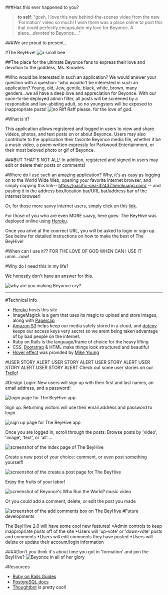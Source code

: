 ###Has this ever happened to you?
>**to self**: "gosh, I love this new behind-the-scenes video from the new 'Formation' video so much! I wish there was a place online to post this that could perfectly encapsulate my love for Beyonce. A place...*devoted* to Beyonce...."


###We are proud to present...

#The BeyHive! ![a small bee](http://www.clker.com/cliparts/P/q/6/5/Z/S/small-bee-th.png)


##The place for the ultimate Beyonce fans to express their love and devotion to the goddess, Ms. Knowles. 


#Who would be interested in such an application?
We would answer your question with a question: 'who _wouldn't_ be interested in such an application? Young, old, Jew, gentile, black, white, brown, many genders...we all have a deep love and appreciation for Beyonce. With our soon-to-be deployed admin filter, all posts will be screened by a responsible and law-abiding adult, so no youngsters will be exposed to inappropriate posts! 
![no Riff Raff please. for the love of god.](http://i.imgur.com/KQJfWez.png)

#What is it?

This application allows registered and logged in users to view and share videos, photos, and text posts on or about Beyonce. Users may also contribute to the application their favorite Beyonce media file, whether it be a music video, a poem written expressly for Parkwood Entertainment, or their most beloved photo or gif of Beyonce. 

###BUT THAT'S NOT ALL!
In addition, registered and signed in users may edit or delete their posts or comments!

#Where do I use such an amazing application?
Why, it's as easy as logging on to the World Wide Web, opening your favorite internet browser, and simply copying this link--  https://pacific-sea-32437.herokuapp.com/ --
and pasting it in the address box/location bar/URL bar/address bar of the internet browser!

Or, for those more savvy internet users, simply click on this [link](https://pacific-sea-32437.herokuapp.com/).

For those of you who are even MORE saavy, here goes: 
The BeyHive was deployed online using [Heroku](https://devcenter.heroku.com/start).

Once you arive at the coorrect URL, you will be asked to login or sign up. See below for 
detailed instructions on how to make the best of The BeyHive!

#When can I use it?? FOR THE LOVE OF GOD WHEN CAN I USE IT
umm...now!

#Why do I need this in my life?

We honestly don't have an answer for this. 

![why are you making Beyonce cry?](https://bloggojane.files.wordpress.com/2013/09/beyonce-why-dont-you-love-me-that-grape-juice.png?w=500)


---
#Technical Info
- [Heroku](https://devcenter.heroku.com/start) hosts this site
- ImageMagick is a gem that uses its magic to upload and store images, along with [Paperclip](https://github.com/thoughtbot/paperclip/wiki)
- [Amazon S3](https://aws.amazon.com/s3/?sc_channel=PS&sc_campaign=acquisition_US&sc_publisher=google&sc_medium=s3_b&sc_content=s3_e_control&sc_detail=amazon%20s3&sc_category=s3&sc_segment=85675223922&sc_matchtype=e&sc_country=US&s_kwcid=AL!4422!3!85675223922!e!!g!!amazon%20s3&ef_id=VSKL2AAAAd:20160226084153:s) helps keep our media safely stored in a cloud, and [dotenv](https://github.com/bkeepers/dotenv) keeps our access keys very secret so we arent being taken advantage of by bad people on the internet.
- Ruby on Rails is the language/frame of choice for the heavy lifting
- CSS, [Bootstrap](http://getbootstrap.com/css/#grid) & HTML make things look structured and beautiful
- [Hover effect](http://miketricking.github.io/dist/) was provided by [Mike Young](https://github.com/miketricking/miketricking.github.io)

#USER STORY ALERT USER STORY ALERT USER STORY ALERT USER STORY ALERT USER STORY ALERT
Check out some user stories on our [Trello](https://trello.com/b/XgUTcJ9L/beyhive-app)!

#Design
Login:
New users will sign up with their first and last names, an email address, and a password!

![login page for The BeyHive app](https://i.imgur.com/3iZoDWV.png)

Sign up:
Returning visitors will use their email address and password to login.
 
![sign up page for The BeyHive app](https://i.imgur.com/rh0EY46.png)

Once you are logged in, scroll through the posts:
Browse posts by 'video', 'image', 'text', or 'all'....

![screenshot of the index page of The BeyHive](https://i.imgur.com/0pAOfW9.png)

Create a new post of your choice:
comment, or even post something yourself! 

![screenshot of the create a post page for The BeyHive](https://i.imgur.com/IYXlnuk.png)

Enjoy the fruits of your labor!

![screenshot of Beyonce's Who Run the World? music video](https://i.imgur.com/Us7WU9Y.png)

Or you could add a comment, delete, or edit the post you made

![screenshot of the add comments box on The BeyHive](https://i.imgur.com/1B1jWvx.png)
#Future developments

The BeyHive 2.0 will have some cool new features!
*Admin controls to keep inappropriate posts off of the site
*Users will 'up-vote' or 'down-vote' posts and comments
*Users will edit comments they have posted
*Users will delete or update their account/login information

####Don't you think it's about time you got in 'formation' and join the BeyHive?
![Beyonce in all of her glory](http://hustletv.tv/wp-content/uploads/2015/05/Hustletv-Beyonce-IASF-beyonce-32700249-1280-960.jpg)

#Resources

- [Ruby on Rails Guides](http://guides.rubyonrails.org/)
- [PostgreSQL docs](http://www.postgresql.org/docs/9.2/static/app-psql.html)
- [Thoughtbot](https://github.com/thoughtbot) is pretty cool!

